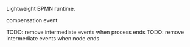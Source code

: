Lightweight BPMN runtime.

compensation event

TODO: remove intermediate events when process ends
TODO: remove intermediate events when node ends